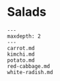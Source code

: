 # Salads

```{toctree}
---
maxdepth: 2
---
carrot.md
kimchi.md
potato.md
red-cabbage.md
white-radish.md
```
